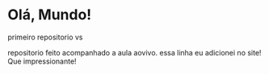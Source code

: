 # Olá, Mundo!
 primeiro repositorio vs

repositorio feito acompanhado a aula aovivo.
essa linha eu adicionei no site! Que impressionante!
